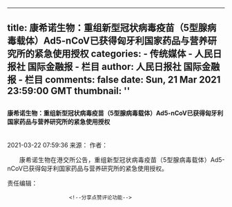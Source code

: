 
---
title: 康希诺生物：重组新型冠状病毒疫苗（5型腺病毒载体）Ad5-nCoV已获得匈牙利国家药品与营养研究所的紧急使用授权
categories: 
    - 传统媒体
    - 人民日报社 国际金融报 - 栏目
author: 人民日报社 国际金融报 - 栏目
comments: false
date: Sun, 21 Mar 2021 23:59:00 GMT
thumbnail: ''
---

<div>   
<el-row>
                            <h5 style="font-size: 20px;line-height: 40px;font-weight: bold;color: #404040;margin-bottom: 15px">
                                </h5>
                            <h4 class="title">康希诺生物：重组新型冠状病毒疫苗（5型腺病毒载体）Ad5-nCoV已获得匈牙利国家药品与营养研究所的紧急使用授权</h4>
                            <h5 style="font-size: 20px;line-height: 40px;font-weight: bold;color: #404040;margin-top: 15px">
                                </h5>
                            <p class="source" style="margin-top: 23px">
                                <span v-if="content.publishTime">2021-03-22 07:59:36</span>
                                <span v-if="content.source">来源：</span>
                                <span v-if="content.author">作者：</span>
                            </p>
                            <div class="abstract" v-if="content.abstract">
                                <div>
                                    <p></p>
                                </div>
                            </div>
                        </el-row>
                        <p style="text-indent: 2em; text-align: justify;">康希诺生物在港交所公告，重组新型冠状病毒疫苗（5型腺病毒载体）Ad5-nCoV已获得匈牙利国家药品与营养研究所的紧急使用授权。</p>
                        <!--<div v-if="content.att && content.att.length > 0">-->
                        <!--<p style="color:#666666;margin:0 0 10px 0;font-size:18px; font-weight:600;">附件</p>-->
                        <!--<p style="margin:10px 0; font-size:18px;" v-for="item in content.att">-->
                        <!--<span @click="downLoadAtt(item.url, item.title)" style="color: #409eff;cursor:pointer;">&#123;&#123;item.title&#125;&#125;</span>-->
                        <!--</p>-->
                        <!--</div>-->
                        <!--责任编辑-->
                        <div class="textBottom">
                            <span v-if="content.editor && content.editor.length > 1">责任编辑：</span>
                        </div>

                        <!--分享点赞评论功能-->
                        
                        
                      
</div>
            